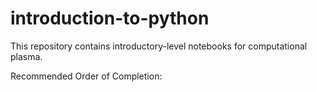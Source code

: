 # introduction-to-python
This repository contains introductory-level notebooks for computational plasma.

Recommended Order of Completion:
